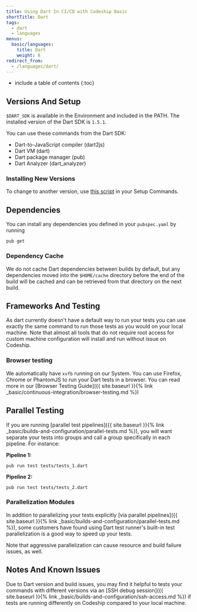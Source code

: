 ```yaml
---
title: Using Dart In CI/CD with Codeship Basic
shortTitle: Dart
tags:
  - dart
  - languages
menus:
  basic/languages:
    title: Dart
    weight: 8
redirect_from:
  - /languages/dart/
---
```


* include a table of contents
{:toc}

## Versions And Setup

`$DART_SDK` is available in the Environment and included in the PATH. The installed version of the Dart SDK is `1.5.1`.

You can use these commands from the Dart SDK:

* Dart-to-JavaScript compiler (dart2js)
* Dart VM (dart)
* Dart package manager (pub)
* Dart Analyzer (dart_analyzer)

### Installing New Versions

To change to another version, use [this script](https://github.com/codeship/scripts/blob/master/languages/dart.sh) in your Setup Commands.

## Dependencies

You can install any dependencies you defined in your `pubspec.yaml` by running

```shell
pub get
```

### Dependency Cache

We do not cache Dart dependencies between builds by default, but any dependencies moved into the `$HOME/cache` directory before the end of the build will be cached and can be retrieved from that directory on the next build.

## Frameworks And Testing

As dart currently doesn't have a default way to run your tests you can use exactly the same command to run those tests as you would on your local machine. Note that almost all tools that do not require root access for custom machine configuration will install and run without issue on Codeship.

### Browser testing

We automatically have `xvfb` running on our System. You can use Firefox, Chrome
or PhantomJS to run your Dart tests in a browser. You can read more in our
[Browser Testing Guide]({{ site.baseurl }}{% link _basic/continuous-integration/browser-testing.md %})

## Parallel Testing

If you are running [parallel test pipelines]({{ site.baseurl }}{% link _basic/builds-and-configuration/parallel-tests.md %}), you will want separate your tests into groups and call a group specifically in each pipeline. For instance:

**Pipeline 1:**
```shell
pub run test tests/tests_1.dart
```

**Pipeline 2:**
```shell
pub run test tests/tests_2.dart
```

### Parallelization Modules

In addition to parallelizing your tests explicitly [via parallel pipelines]({{ site.baseurl }}{% link _basic/builds-and-configuration/parallel-tests.md %}), some customers have found using Dart test runner's built-in test parallelization is a good way to speed up your tests.

Note that aggressive parallelization can cause resource and build failure issues, as well.

## Notes And Known Issues

Due to Dart version and build issues, you may find it helpful to tests your commands with different versions via an [SSH debug session]({{ site.baseurl }}{% link _basic/builds-and-configuration/ssh-access.md %}) if tests are running differently on Codeship compared to your local machine.
